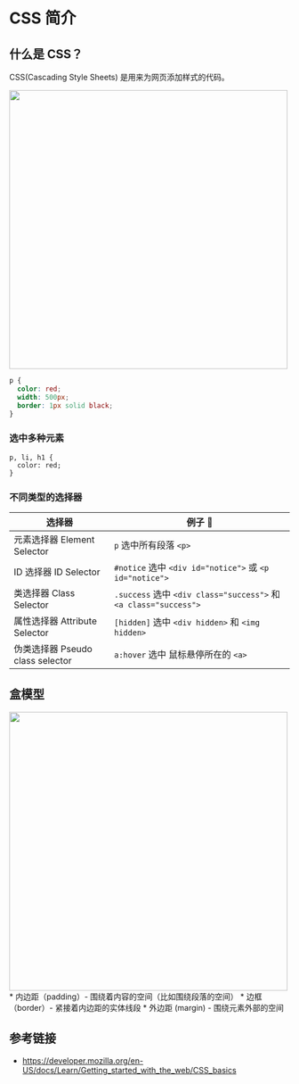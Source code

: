 # CSS 简介

## 什么是 CSS？
CSS(Cascading Style Sheets) 是用来为网页添加样式的代码。

<img src="https://mdn.mozillademos.org/files/9461/css-declaration-small.png" width="500">

```css
p {
  color: red;
  width: 500px;
  border: 1px solid black;
}
```

### 选中多种元素
```
p, li, h1 {
  color: red;
}
```

### 不同类型的选择器  
| 选择器 | 例子 🌰 |
| ----- | ----- |
| 元素选择器 Element Selector | `p` 选中所有段落 `<p>` |
| ID 选择器 ID Selector | `#notice` 选中 `<div id="notice">` 或 `<p id="notice">` |
| 类选择器 Class Selector | `.success` 选中 `<div class="success">` 和 `<a class="success">` |
| 属性选择器 Attribute Selector | `[hidden]` 选中 `<div hidden>` 和 `<img hidden>` |
| 伪类选择器 Pseudo class selector | `a:hover` 选中 鼠标悬停所在的 `<a>` |

## 盒模型
<img src="https://mdn.mozillademos.org/files/9443/box-model.png" width="500">
* 内边距（padding）- 围绕着内容的空间（比如围绕段落的空间）
* 边框（border）- 紧接着内边距的实体线段
* 外边距 (margin) - 围绕元素外部的空间

## 参考链接
* https://developer.mozilla.org/en-US/docs/Learn/Getting_started_with_the_web/CSS_basics
